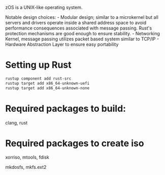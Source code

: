 zOS is a UNIX-like operating system.

Notable design choices:
	- Modular design; similar to a microkernel but all servers and drivers operate inside a shared address space to avoid performance consequences associated with message passing. Rust's protection mechanisms are good enough to ensure stability. 
	- Networking Kernel, message passing utilizes packet based system similar to TCP/IP
	- Hardware Abstraction Layer to ensure easy portability


# Setting up Rust
```sh
rustup component add rust-src
rustup target add x86_64-unknown-uefi
rustup target add x86_64-unknown-none


```

# Required packages to build:
clang, rust

# Required packages to create iso
xorriso, mtools, fdisk

mkdosfs, mkfs.ext2